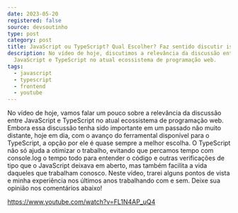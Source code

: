 ```yaml
---
date: 2023-05-20
registered: false
source: devsoutinho
type: post
category: post
title: JavaScript ou TypeScript? Qual Escolher? Faz sentido discutir isso?
description: No vídeo de hoje, discutimos a relevância da discussão entre
  JavaScript e TypeScript no atual ecossistema de programação web.
tags:
  - javascript
  - typescript
  - frontend
  - youtube
---
```

No vídeo de hoje, vamos falar um pouco sobre a relevância da discussão entre JavaScript e TypeScript no atual ecossistema de programação web. Embora essa discussão tenha sido importante em um passado não muito distante, hoje em dia, com o avanço do ferramental disponível para o TypeScript, a opção por ele é quase sempre a melhor escolha. O TypeScript não só ajuda a otimizar o trabalho, evitando que percamos tempo com console.log o tempo todo para entender o código e outras verificações de tipo que o JavaScript deixava em aberto, mas também facilita a vida daqueles que trabalham conosco. Neste vídeo, trarei alguns pontos de vista e minha experiência nos últimos anos trabalhando com e sem. Deixe sua opinião nos comentários abaixo!

https://www.youtube.com/watch?v=FL1N4AP_uQ4